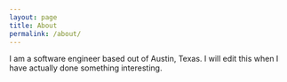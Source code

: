 ```yaml
---
layout: page
title: About
permalink: /about/
---
```


I am a software engineer based out of Austin, Texas. I will edit this when I have actually done something interesting.
